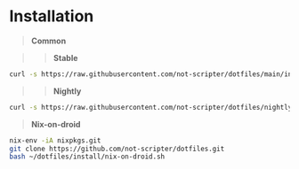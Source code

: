 # Installation

> **Common**

> > **Stable**

```bash
curl -s https://raw.githubusercontent.com/not-scripter/dotfiles/main/install/setup.sh | bash -s
```

> > **Nightly**

```bash
curl -s https://raw.githubusercontent.com/not-scripter/dotfiles/nightly/install/setup.sh | bash -s
```

> **Nix-on-droid**

```bash
nix-env -iA nixpkgs.git
git clone https://github.com/not-scripter/dotfiles.git
bash ~/dotfiles/install/nix-on-droid.sh
```
